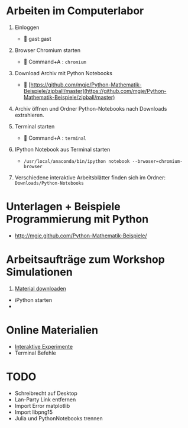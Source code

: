 Arbeiten im Computerlabor
=========================

1. Einloggen 
	- :bust_in_silhouette:  gast:gast
1. Browser Chromium starten
	- :symbols: Command+A : ```chromium```
1. Download Archiv mit Python Notebooks
	- :page_with_curl: [https://github.com/mgje/Python-Mathematik-Beispiele/zipball/master](https://github.com/mgje/Python-Mathematik-Beispiele/zipball/master)	
1. Archiv öffnen und Ordner Python-Notebooks nach Downloads extrahieren.
1. Terminal starten
	- :symbols: Command+A : ```terminal```

1. IPython Notebook aus Terminal starten
	- ```/usr/local/anaconda/bin/ipython notebook --brwoser=chromium-browser``` 

1. Verschiedene interaktive Arbeitsblätter finden sich im Ordner: ```Downloads/Python-Notebooks```

Unterlagen + Beispiele Programmierung mit Python 
================================================

- http://mgje.github.com/Python-Mathematik-Beispiele/


Arbeitsaufträge zum Workshop Simulationen
=========================================

1. [Material downloaden](https://github.com/mgje/Python-Mathematik-Beispiele/zipball/master/)
-  iPython starten
-  




Online Materialien
==================
- [Interaktive Experimente](http://mgje.github.io/Interaktive_Experimente/)
- Terminal Befehle


TODO
====
- Schreibrecht auf Desktop
- Lan-Party Link entfernen
- Import Error matplotlib
- Import libpng15
- Julia und PythonNotebooks trennen

